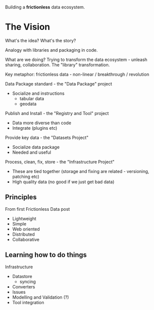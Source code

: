Building a **frictionless** data ecosystem.

# The Vision

What's the idea? What's the story?

Analogy with libraries and packaging in code.

What are we doing? Trying to transform the data ecosystem - unleash sharing, collaboration. The "library" transformation.

Key metaphor: frictionless data - non-linear / breakthrough / revolution

Data Package standard - the "Data Package" project

- Socialize and instructions
  - tabular data
  - geodata

Publish and Install - the "Registry and Tool" project

- Data more diverse than code
- Integrate (plugins etc)

Provide key data - the "Datasets Project"
- Socialize data package
- Needed and useful

Process, clean, fix, store - the "Infrastructure Project"
- These are tied together (storage and fixing are related - versioning, patching etc)
- High quality data (no good if we just get bad data)

## Principles

From first Frictionless Data post

* Lightweight
* Simple
* Web oriented
* Distributed
* Collaborative

## Learning how to do things

Infrastructure

* Datastore
  * syncing
* Converters
* Issues
* Modelling and Validation (?)
* Tool integration

